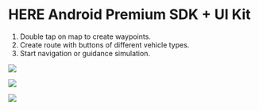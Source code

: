 # HERE Android Premium SDK + UI Kit

1. Double tap on map to create waypoints.
2. Create route with buttons of different vehicle types.
3. Start navigation or guidance simulation.

![](https://i.imgur.com/m0gnup8.gif)

![](https://i.imgur.com/LoPoIex.gif)

![](https://i.imgur.com/sKrYD3C.gif)

